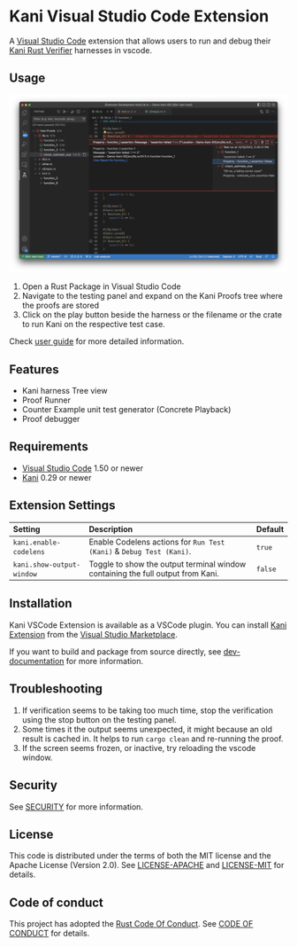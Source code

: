 # Kani Visual Studio Code Extension

A [Visual Studio Code](https://code.visualstudio.com/) extension that allows users to run and debug their [Kani Rust Verifier](https://github.com/model-checking/kani) harnesses in vscode.

## Usage

![Kani Usage](resources/screenshots/kani-demo.png)

1.  Open a Rust Package in Visual Studio Code
2.  Navigate to the testing panel and expand on the Kani Proofs tree where the proofs are stored
3.  Click on the play button beside the harness or the filename or the crate to run Kani on the respective test case.

Check [user guide](docs/user-guide.md) for more detailed information.

## Features

-   Kani harness Tree view
-   Proof Runner
-   Counter Example unit test generator (Concrete Playback)
-   Proof debugger

## Requirements

-   [Visual Studio Code](https://code.visualstudio.com/) 1.50 or newer
-   [Kani](https://github.com/model-checking/kani) 0.29 or newer

## Extension Settings

| Setting                           | Description                                                                                                                                                                                        | Default                                                        |
| :-------------------------------- | :------------------------------------------------------------------------------------------------------------------------------------------------------------------------------------------------- | :------------------------------------------------------------- |
| `kani.enable-codelens` | Enable Codelens actions for `Run Test (Kani)` & `Debug Test (Kani)`.                                                                                                      | `true`                                                         |
| `kani.show-output-window`     | Toggle to show the output terminal window containing the full output from Kani.                                                                  | `false`                                                     |


## Installation

Kani VSCode Extension is available as a VSCode plugin. You can install [Kani Extension](https://marketplace.visualstudio.com/items?itemName=model-checking.kani-vscode-extension) from the [Visual Studio Marketplace](https://marketplace.visualstudio.com/).

If you want to build and package from source directly, see [dev-documentation](docs/dev-documentation.md) for more information.

## Troubleshooting

1. If verification seems to be taking too much time, stop the verification using the stop button on the testing panel.
2. Some times it the output seems unexpected, it might because an old result is cached in. It helps to run `cargo clean` and re-running the proof.
3. If the screen seems frozen, or inactive, try reloading the vscode window.

## Security

See [SECURITY](.github/SECURITY.md) for more information.

## License

This code is distributed under the terms of both the MIT license and the Apache License (Version 2.0).
See [LICENSE-APACHE](LICENSE-APACHE) and [LICENSE-MIT](LICENSE-MIT) for details.

## Code of conduct

This project has adopted the [Rust Code Of Conduct](https://www.rust-lang.org/policies/code-of-conduct).
See [CODE OF CONDUCT](CODE_OF_CONDUCT.md) for details.

